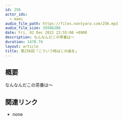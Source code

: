 ```yaml
---
id: 256
actor_ids:
  - mami
audio_file_path: https://files.nantyara.com/256.mp3
audio_file_size: 35566288
date: Fri, 02 Dec 2022 22:55:00 +0900
description: なんなんだこの茶番は〜
duration: 1478.74
layout: article
title: 第256回「こういう時はこの曲を」
---
```

## 概要

なんなんだこの茶番は〜

## 関連リンク

* none
